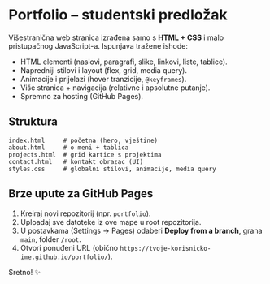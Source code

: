# Portfolio – studentski predložak

Višestranična web stranica izrađena samo s **HTML + CSS** i malo pristupačnog JavaScript-a.
Ispunjava tražene ishode:
- HTML elementi (naslovi, paragrafi, slike, linkovi, liste, tablice).
- Napredniji stilovi i layout (flex, grid, media query).
- Animacije i prijelazi (hover tranzicije, `@keyframes`).
- Više stranica + navigacija (relativne i apsolutne putanje).
- Spremno za hosting (GitHub Pages).

## Struktura
```
index.html     # početna (hero, vještine)
about.html     # o meni + tablica
projects.html  # grid kartice s projektima
contact.html   # kontakt obrazac (UI)
styles.css     # globalni stilovi, animacije, media query
```

## Brze upute za GitHub Pages
1. Kreiraj novi repozitorij (npr. `portfolio`).
2. Uploadaj sve datoteke iz ove mape u root repozitorija.
3. U postavkama (Settings → Pages) odaberi **Deploy from a branch**, grana `main`, folder `/root`.
4. Otvori ponuđeni URL (obično `https://tvoje-korisnicko-ime.github.io/portfolio/`).

Sretno! ✨
